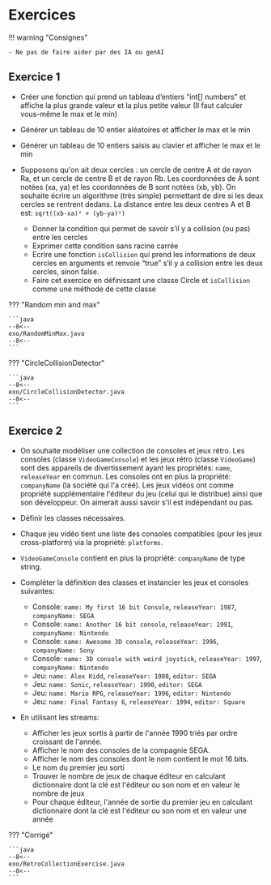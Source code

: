 # Exercices

!!! warning "Consignes"

    - Ne pas de faire aider par des IA ou genAI

## Exercice 1

- Créer une fonction qui prend un tableau d’entiers “int[] numbers” et affiche la plus grande valeur et la plus petite valeur (Il faut calculer vous-même le max et le min)
- Générer un tableau de 10 entier aléatoires et afficher le max et le min
- Générer un tableau de 10 entiers saisis au clavier et afficher le max et le min

- Supposons qu'on ait deux cercles : un cercle de centre A et de rayon Ra, et un cercle de centre B et de rayon Rb. Les coordonnées de A sont notées (xa, ya) et les coordonnées de B sont notées (xb, yb). On souhaite écrire un algorithme (très simple) permettant de dire si les deux cercles se rentrent dedans. La distance entre les deux centres A et B est: `sqrt((xb-xa)² + (yb-ya)²)`
    - Donner la condition qui permet de savoir s’il y a collision (ou pas) entre les cercles
    - Exprimer cette condition sans racine carrée
    - Ecrire une fonction `isCollision` qui prend les informations de deux cercles en arguments et renvoie “true” s’il y a collision entre les deux cercles, sinon false.
    - Faire cet exercice en définissant une classe Circle et `isCollision` comme une méthode de cette classe

??? "Random min and max"

    ```java
    --8<--
    exo/RandomMinMax.java
    --8<--
    ```

??? "CircleCollisionDetector"

    ```java
    --8<--
    exo/CircleCollisionDetector.java
    --8<--
    ```

## Exercice 2

- On souhaite modéliser une collection de consoles et jeux rétro. Les consoles (classe `VideoGameConsole`) et les jeux rétro (classe `VideoGame`) sont des appareils de divertissement ayant les propriétés: `name`, `releaseYear` en commun. Les consoles ont en plus la propriété: `companyName` (la société qui l'a créé). Les jeux vidéos ont comme propriété supplémentaire l'éditeur du jeu (celui qui le distribue) ainsi que son développeur. On aimerait aussi savoir s'il est indépendant ou pas.
- Définir les classes nécessaires.
- Chaque jeu vidéo tient une liste des consoles compatibles (pour les jeux cross-platform) via la propriété: `platforms`.
- `VideoGameConsole` contient en plus la propriété: `companyName` de type string.
- Compléter la définition des classes et instancier les jeux et consoles suivantes:
    - Console: `name: My first 16 bit Console`, `releaseYear: 1987`, `companyName: SEGA`
    - Console: `name: Another 16 bit console`, `releaseYear: 1991`, `companyName: Nintendo`
    - Console: `name: Awesome 3D console`, `releaseYear: 1996`, `companyName: Sony`
    - Console: `name: 3D console with weird joystick`, `releaseYear: 1997`, `companyName: Nintendo`
    - Jeu: `name: Alex Kidd`, `releaseYear: 1988`, `editor: SEGA`
    - Jeu: `name: Sonic`, `releaseYear: 1990`, `editor: SEGA`
    - Jeu: `name: Mario RPG`, `releaseYear: 1996`, `editor: Nintendo`
    - Jeu: `name: Final Fantasy 6`, `releaseYear: 1994`, `editor: Square`

- En utilisant les streams:
    - Afficher les jeux sortis à partir de l'année 1990 triés par ordre croissant de l'année.
    - Afficher le nom des consoles de la compagnie SEGA.
    - Afficher le nom des consoles dont le nom contient le mot 16 bits.
    - Le nom du premier jeu sorti
    - Trouver le nombre de jeux de chaque éditeur en calculant dictionnaire dont la clé est l'éditeur ou son nom et en valeur le nombre de jeux
    - Pour chaque éditeur, l'année de sortie du premier jeu en calculant dictionnaire dont la clé est l'éditeur ou son nom et en valeur une année

??? "Corrigé"

    ```java
    --8<--
    exo/RetroCollectionExercise.java
    --8<--
    ```
